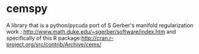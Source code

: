 cemspy
======

A library that is a python/pycuda port of S Gerber's manifold regularization work : http://www.math.duke.edu/~sgerber/software/index.htm and specifically of this R package:http://cran.r-project.org/src/contrib/Archive/cems/
